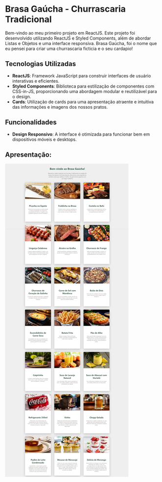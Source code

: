 # Brasa Gaúcha - Churrascaria Tradicional

Bem-vindo ao meu primeiro projeto em ReactJS. Este projeto foi desenvolvido utilizando ReactJS e Styled Components, além de abordar Listas e Objetos e uma interface responsiva. Brasa Gaúcha, foi o nome que eu pensei para criar uma churrascaria ficticia e o seu cardapio! 

## Tecnologias Utilizadas

- **ReactJS**: Framework JavaScript para construir interfaces de usuário interativas e eficientes.
- **Styled Components**: Biblioteca para estilização de componentes com CSS-in-JS, proporcionando uma abordagem modular e reutilizável para o design.
- **Cards**: Utilização de cards para uma apresentação atraente e intuitiva das informações e imagens dos nossos pratos.

## Funcionalidades

- **Design Responsivo**: A interface é otimizada para funcionar bem em dispositivos móveis e desktops.

## Apresentação:

<img src="./src/assets/images/ProjetoReadme.jpg">
